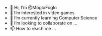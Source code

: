 - 👋 Hi, I’m @MogloFoglo
- 👀 I’m interested in video games
- 🌱 I’m currently learning Computer Science
- 💞️ I’m looking to collaborate on ...
- 📫 How to reach me ...

<!---
MogloFoglo/MogloFoglo is a ✨ special ✨ repository because its `README.md` (this file) appears on your GitHub profile.
You can click the Preview link to take a look at your changes.
--->
